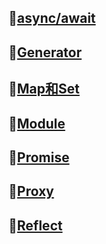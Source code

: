 ## 🚩[async/await](./async和await/index.md)
## 🚩[Generator](./Generator/index.md)
## 🚩[Map和Set](./Map和Set/index.md)
## 🚩[Module](./Module/index.md)
## 🚩[Promise](./Promise/index.md)
## 🚩[Proxy](/interview/ES6/Proxy/index.md)
## 🚩[Reflect](/interview/ES6/Reflect/index.md)